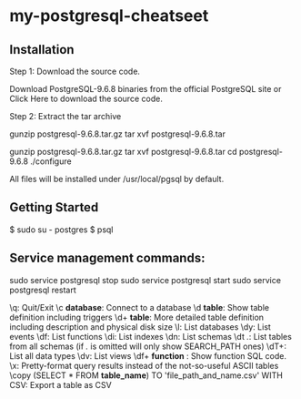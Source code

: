 # my-postgresql-cheatseet

## Installation

Step 1: Download the source code.

Download PostgreSQL-9.6.8 binaries from the official PostgreSQL site or Click Here to download the source code.

Step 2: Extract the tar archive

gunzip postgresql-9.6.8.tar.gz
tar xvf postgresql-9.6.8.tar

gunzip postgresql-9.6.8.tar.gz
tar xvf postgresql-9.6.8.tar
cd postgresql-9.6.8
./configure

All files will be installed under /usr/local/pgsql by default.

## Getting Started

$  sudo su - postgres
$ psql

## Service management commands:
sudo service postgresql stop
sudo service postgresql start
sudo service postgresql restart


\q: Quit/Exit
\c __database__: Connect to a database
\d __table__: Show table definition including triggers
\d+ __table__: More detailed table definition including description and physical disk size
\l: List databases
\dy: List events
\df: List functions
\di: List indexes
\dn: List schemas
\dt *.*: List tables from all schemas (if *.* is omitted will only show SEARCH_PATH ones)
\dT+: List all data types
\dv: List views
\df+ __function__ : Show function SQL code.
\x: Pretty-format query results instead of the not-so-useful ASCII tables
\copy (SELECT * FROM __table_name__) TO 'file_path_and_name.csv' WITH CSV: Export a table as CSV

